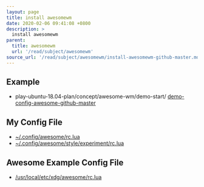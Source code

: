 ```yaml
---
layout: page
title: install awesomewm
date: 2020-02-06 09:41:08 +0800
description: >
  install awesomewm
parent:
  title: awesomewm
  url: '/read/subject/awesomewm'
source_url: '/read/subject/awesomewm/install-awesomewm-github-master.md'
---
```




## Example

* play-ubuntu-18.04-plan/concept/awesome-wm/demo-start/ [demo-config-awesome-github-master](https://github.com/samwhelp/play-ubuntu-18.04-plan/tree/master/concept/awesome-wm/demo-start/demo-config-awesome-github-master)


## My Config File

* [~/.config/awesome/rc.lua](https://github.com/samwhelp/play-ubuntu-18.04-plan/blob/master/concept/awesome-wm/demo-start/demo-config-awesome-github-master/rc.lua)
* [~/.config/awesome/style/experiment/rc.lua](https://github.com/samwhelp/play-ubuntu-18.04-plan/blob/master/concept/awesome-wm/demo-start/demo-config-awesome-github-master/style/experiment/rc.lua)

## Awesome Example Config File

* [/usr/local/etc/xdg/awesome/rc.lua](https://github.com/awesomeWM/awesome/blob/master/awesomerc.lua)
